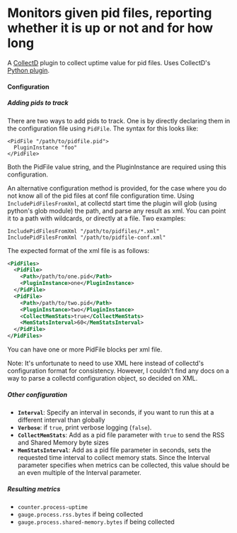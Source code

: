 # Monitors given pid files, reporting whether it is up or not and for how long

A [CollectD](http://collectd.org) plugin to collect uptime value for pid files. Uses CollectD's [Python plugin](http://collectd.org/documentation/manpages/collectd-python.5.shtml).

#### Configuration

##### Adding pids to track

There are two ways to add pids to track. One is by directly declaring them in the configuration file using `PidFile`. The syntax for this looks like:  

```
<PidFile "/path/to/pidfile.pid">
  PluginInstance "foo"
</PidFile>
```

Both the PidFile value string, and the PluginInstance are required using this configuration.  

An alternative configuration method is provided, for the case where you do not know all of the pid files at conf file configuration time. Using `IncludePidFilesFromXml`, at collectd start time the plugin will glob (using python's glob module) the path, and parse any result as xml. You can point it to a path with wildcards, or directly at a file. Two examples:  

```
IncludePidFilesFromXml "/path/to/pidfiles/*.xml"
IncludePidFilesFromXml "/path/to/pidfile-conf.xml"
```

The expected format of the xml file is as follows:  

```xml
<PidFiles>
  <PidFile>
    <Path>/path/to/one.pid</Path>
    <PluginInstance>one</PluginInstance>
  </PidFile>
  <PidFile>
    <Path>/path/to/two.pid</Path>
    <PluginInstance>two</PluginInstance>
    <CollectMemStats>true</CollectMemStats>
    <MemStatsInterval>60</MemStatsInterval>
  </PidFile>
</PidFiles>
```

You can have one or more PidFile blocks per xml file.  

Note: It's unfortunate to need to use XML here instead of collectd's configuration format for consistency. However, I couldn't find any docs on a way to parse a collectd configuration object, so decided on XML.

##### Other configuration

- **`Interval`**: Specify an interval in seconds, if you want to run this at a different interval than globally
- **`Verbose`**: if `true`, print verbose logging (`false`).
- **`CollectMemStats`**: Add as a pid file parameter with `true` to send the RSS and Shared Memory byte sizes
- **`MemStatsInterval`**: Add as a pid file parameter in seconds, sets the requested time interval to collect memory stats. Since the Interval parameter specifies when metrics can be collected, this value should be an even multiple of the Interval parameter.

##### Resulting metrics

- `counter.process-uptime`
- `gauge.process.rss.bytes` if being collected
- `gauge.process.shared-memory.bytes` if being collected
